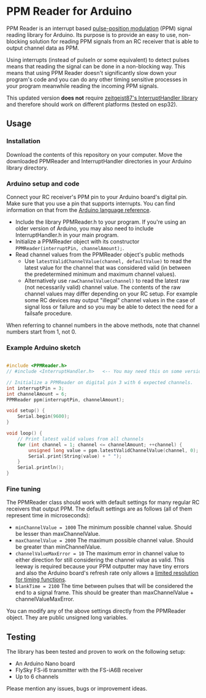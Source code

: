 # PPM Reader for Arduino

PPM Reader is an interrupt based [pulse-position modulation](https://en.wikipedia.org/wiki/Pulse-position_modulation) (PPM) signal reading library for Arduino. Its purpose is to provide an easy to use, non-blocking solution for reading PPM signals from an RC receiver that is able to output channel data as PPM.

Using interrupts (instead of pulseIn or some equivalent) to detect pulses means that reading the signal can be done in a non-blocking way. This means that using PPM Reader doesn't significantly slow down your program's code and you can do any other timing sensitive processes in your program meanwhile reading the incoming PPM signals.

This updated version **does not** require [zeitgeist87's InterruptHandler library](https://github.com/zeitgeist87/InterruptHandler) and therefore should work on different platforms (tested on esp32).

## Usage

### Installation
Download the contents of this repository on your computer. Move the downloaded PPMReader and InterruptHandler directories in your Arduino library directory.

### Arduino setup and code

Connect your RC receiver's PPM pin to your Arduino board's digital pin. Make sure that you use a pin that supports interrupts. You can find information on that from the [Arduino language reference](https://www.arduino.cc/en/Reference/AttachInterrupt).

* Include the library PPMReader.h to your program. If you're using an older version of Arduino, you may also need to include InterruptHandler.h in your main program.
* Initialize a PPMReader object with its constructor `PPMReader(interruptPin, channelAmount);`.
* Read channel values from the PPMReader object's public methods
	* Use `latestValidChannelValue(channel, defaultValue)` to read the latest value for the channel that was considered valid (in between the predetermined minimum and maximum channel values).
	* Alternatively use `rawChannelValue(channel)` to read the latest raw (not necessarily valid) channel value. The contents of the raw channel values may differ depending on your RC setup. For example some RC devices may output "illegal" channel values in the case of signal loss or failure and so you may be able to detect the need for a failsafe procedure.

When referring to channel numbers in the above methods, note that channel numbers start from 1, not 0.

### Example Arduino sketch
```c++

#include <PPMReader.h>
// #include <InterruptHandler.h>   <-- You may need this on some versions of Arduino

// Initialize a PPMReader on digital pin 3 with 6 expected channels.
int interruptPin = 3;
int channelAmount = 6;
PPMReader ppm(interruptPin, channelAmount);

void setup() {
    Serial.begin(9600);
}

void loop() {
    // Print latest valid values from all channels
    for (int channel = 1; channel <= channelAmount; ++channel) {
        unsigned long value = ppm.latestValidChannelValue(channel, 0);
        Serial.print(String(value) + " ");
    }
    Serial.println();
}

```

### Fine tuning
The PPMReader class should work with default settings for many regular RC receivers that output PPM. The default settings are as follows (all of them represent time in microseconds):
* `minChannelValue = 1000` The minimum possible channel value. Should be lesser than maxChannelValue.
* `maxChannelValue = 2000` The maximum possible channel value. Should be greater than minChannelValue.
* `channelValueMaxError = 10` The maximum error in channel value to either direction for still considering the channel value as valid. This leeway is required because your PPM outputter may have tiny errors and also the Arduino board's refresh rate only allows a [limited resolution for timing functions](https://www.arduino.cc/en/Reference/Micros).
* `blankTime = 2100` The time between pulses that will be considered the end to a signal frame. This should be greater than maxChannelValue + channelValueMaxError.

You can modify any of the above settings directly from the PPMReader object. They are public unsigned long variables.

## Testing
The library has been tested and proven to work on the following setup:
* An Arduino Nano board
* FlySky FS-i6 transmitter with the FS-iA6B receiver
* Up to 6 channels

Please mention any issues, bugs or improvement ideas.
